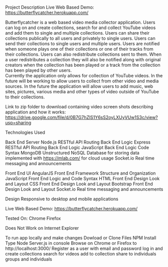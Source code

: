 
Project Description
Live Web Based Demo:
https://butterflycatcher.herokuapp.com/

Butterflycatcher is a web based video media collector application. 
Users can log on and create collections, search for and collect YouTube videos and add them to single and multiple collections. 
Users can share their collections publically to all users and privately to single users.
Users can send their collections to single users and multiple users. 
Users are notified when someone plays one of their collections or one of their tracks from their collections. 
Users can also redistribute collections sent to them. 
When a user redistributes a collection they will also be notified along with original creators when the collection 
has been played or a track from the collection has been played by other users.  
Currently the application only allows for collection of YouTube videos. 
In the future will be working to allow users to collect from other video and media sources. 
In the future the application will allow users to add music, web sites, pictures, various media 
and other types of video outside of YouTube to their collections.

Link to zip folder to download containing video screen shots describing application and how it works:
https://drive.google.com/file/d/0B7G7hZlS1Y6sS2oyLXUyVUw1S3c/view?usp=sharing

Technologies Used

Back End Server 
Node.js   RESTful API Routing Back End Logic 
Express   RESTful API Routing Back End Logic
JavaScript Back End Logic Code Syntax
MongoDB Unstructured NoSQL Database for storing data implemented with https://mlab.com/ for cloud usage
Socket.io   Real time messaging and announcements

Front End UI
AngularJS            Front End Framework Structure and Organization
JavaScript           Front End Logic and Code Syntax 
HTML                 Front End Design Look and Layout
CSS                  Front End Design Look and Layout
Bootstrap            Front End Design Look and Layout
Socket.io            Real time messaging and announcements


Design 
Responsive to desktop and mobile applications


Live Web Based Demo:
https://butterflycatcher.herokuapp.com/

Tested On:
Chrome 
Firefox

Does Not Work on Internet Explorer 

To run app locally and make changes 
Dowload or Clone Files
NPM Install
Type Node Server.js in console
Browse on Chrome or Firefox to http://localhost:3000/
Register as a user with email and password
log in and create collections search for videos add to collection share to individuals groups and individuals

